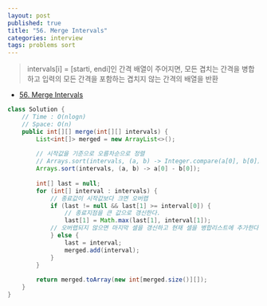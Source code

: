 ```yaml
---
layout: post
published: true
title: "56. Merge Intervals"
categories: interview
tags: problems sort
---
```


> intervals[i] = [starti, endi]인 간격 배열이 주어지면, 모든 겹치는 간격을 병합하고 입력의 모든 간격을 포함하는 겹치지 않는 간격의 배열을 반환

- [56. Merge Intervals](https://leetcode.com/problems/merge-intervals/)

```java
class Solution {
    // Time : O(nlogn)
    // Space: O(n)
    public int[][] merge(int[][] intervals) {
        List<int[]> merged = new ArrayList<>();
        
        // 시작값을 기준으로 오름차순으로 정렬
        // Arrays.sort(intervals, (a, b) -> Integer.compare(a[0], b[0]));
        Arrays.sort(intervals, (a, b) -> a[0] - b[0]);
        
        int[] last = null;
        for (int[] interval : intervals) {
            // 종료값이 시작값보다 크면 오버랩
            if (last != null && last[1] >= interval[0]) {  
                // 종료지점을 큰 값으로 갱신한다.
                last[1] = Math.max(last[1], interval[1]);
            // 오버랩되지 않으면 마지막 셀을 갱신하고 현재 셀을 병합리스트에 추가한다.
            } else { 
                last = interval;
                merged.add(interval);
            }
        }
        
        return merged.toArray(new int[merged.size()][]);
    }
}
```